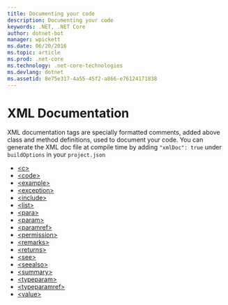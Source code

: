 ```yaml
---
title: Documenting your code
description: Documenting your code
keywords: .NET, .NET Core
author: dotnet-bot
manager: wpickett
ms.date: 06/20/2016
ms.topic: article
ms.prod: .net-core
ms.technology: .net-core-technologies
ms.devlang: dotnet
ms.assetid: 8e75e317-4a55-45f2-a866-e76124171838
---
```


# XML Documentation

XML documentation tags are specially formatted comments, added above class and method 
definitions, used to document your code. You can generate the XML doc file at compile time 
by adding `"xmlDoc": true` under `buildOptions` in your `project.json`

* [&lt;c&gt;](#c)
* [&lt;code&gt;](#code)
* [&lt;example&gt;](#example)
* [&lt;exception&gt;](#exception)
* [&lt;include&gt;](#include)
* [&lt;list&gt;](#list)
* [&lt;para&gt;](#para)
* [&lt;param&gt;](#param)
* [&lt;paramref&gt;](#paramref)
* [&lt;permission&gt;](#permission)
* [&lt;remarks&gt;](#remarks)
* [&lt;returns&gt;](#returns)
* [&lt;see&gt;](#see)
* [&lt;seealso&gt;](#seealso)
* [&lt;summary&gt;](#summary)
* [&lt;typeparam&gt;](#typeparam)
* [&lt;typeparamref&gt;](#typeparamref)
* [&lt;value&gt;](#value)
